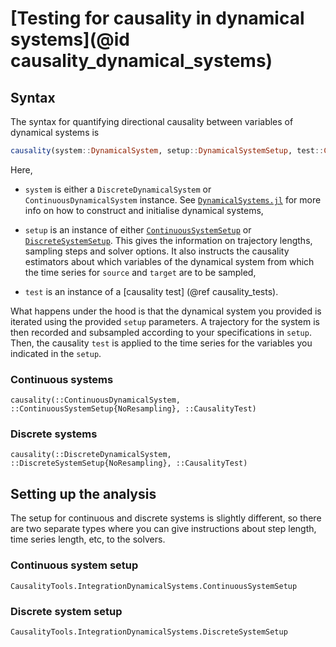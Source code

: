 
# [Testing for causality in dynamical systems](@id causality_dynamical_systems)

## Syntax

The syntax for quantifying directional causality between variables of dynamical systems is 

```julia
causality(system::DynamicalSystem, setup::DynamicalSystemSetup, test::CausalityTest)
```

Here,

- `system` is either a `DiscreteDynamicalSystem` or `ContinuousDynamicalSystem` instance. 
    See [`DynamicalSystems.jl`](https://github.com/JuliaDynamics/DynamicalSystems.jl) for 
    more info on how to construct and initialise dynamical systems,

- `setup` is an instance of either [`ContinuousSystemSetup`](@ref) or 
    [`DiscreteSystemSetup`](@ref). This gives the information on trajectory lengths, sampling 
    steps and solver options. It also instructs the causality estimators about which 
    variables of the dynamical system from which the time series for `source` and `target` 
    are to be sampled,

- `test` is an instance of a [causality test] (@ref causality_tests).

What happens under the hood is that the dynamical system you provided is iterated 
using the provided `setup` parameters. A trajectory for the system is then recorded and 
subsampled according to your specifications in `setup`. Then, the causality `test` is 
applied to the time series for the variables you indicated in the `setup`.

### Continuous systems

```@docs
causality(::ContinuousDynamicalSystem, ::ContinuousSystemSetup{NoResampling}, ::CausalityTest)
```

### Discrete systems

```@docs
causality(::DiscreteDynamicalSystem, ::DiscreteSystemSetup{NoResampling}, ::CausalityTest)
```

## Setting up the analysis

The setup for continuous and discrete systems is slightly different, so there are two separate 
types where you can give instructions about step length, time series length, etc, to the solvers.

### Continuous system setup

```@docs
CausalityTools.IntegrationDynamicalSystems.ContinuousSystemSetup
```

### Discrete system setup

```@docs
CausalityTools.IntegrationDynamicalSystems.DiscreteSystemSetup
```

